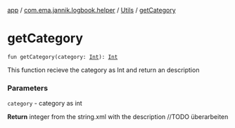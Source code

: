 [app](../../index.md) / [com.ema.jannik.logbook.helper](../index.md) / [Utils](index.md) / [getCategory](./get-category.md)

# getCategory

`fun getCategory(category: `[`Int`](https://kotlinlang.org/api/latest/jvm/stdlib/kotlin/-int/index.html)`): `[`Int`](https://kotlinlang.org/api/latest/jvm/stdlib/kotlin/-int/index.html)

This function recieve the category as Int and return an description

### Parameters

`category` - category as int

**Return**
integer from the string.xml with the description //TODO überarbeiten

